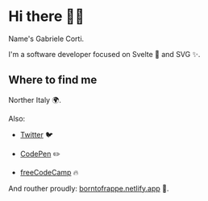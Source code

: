 # Hi there 👋🏻

Name's Gabriele Corti.

I'm a software developer focused on Svelte 🧡 and SVG ✨.

## Where to find me

Norther Italy 🌍.

Also:

- [Twitter](https://twitter.com/borntofrappe) 🐦

- [CodePen](https://codepen.io/borntofrappe) ✏️

- [freeCodeCamp](https://www.freecodecamp.org/borntofrappe) 🔥

And routher proudly: [borntofrappe.netlify.app](https://borntofrappe.netlify.app/) 🙌.
